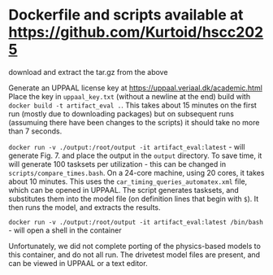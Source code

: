 # Dockerfile and scripts available at https://github.com/Kurtoid/hscc2025
download and extract the tar.gz from the above

Generate an UPPAAL license key at https://uppaal.veriaal.dk/academic.html
Place the key in `uppaal_key.txt` (without a newline at the end)
build with `docker build -t artifact_eval .`. This takes about 15 minutes on the first run (mostly due to downloading packages) but on subsequent runs (assumuing there have been changes to the scripts) it should take no more than 7 seconds.

`docker run -v ./output:/root/output -it artifact_eval:latest` - will generate Fig. 7. and place the output in the `output` directory. To save time, it will generate 100 tasksets per utilization - this can be changed in `scripts/compare_times.bash`. On a 24-core machine, using 20 cores, it takes about 10 minutes. This uses the `car_timing_queries_automatex.xml` file, which can be opened in UPPAAL. The script generates tasksets, and substitutes them into the model file (on definition lines that begin with `$`). It then runs the model, and extracts the results.

`docker run -v ./output:/root/output -it artifact_eval:latest /bin/bash` - will open a shell in the container

Unfortunately, we did not complete porting of the physics-based models to this container, and do not all run. The drivetest model files are present, and can be viewed in UPPAAL or a text editor.